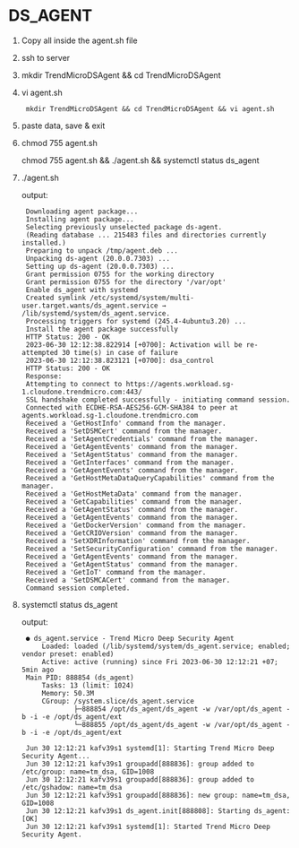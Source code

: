 # DS_AGENT

1. Copy all inside the agent.sh file
2. ssh to server
3. mkdir TrendMicroDSAgent && cd TrendMicroDSAgent
4. vi agent.sh

        mkdir TrendMicroDSAgent && cd TrendMicroDSAgent && vi agent.sh

5. paste data, save & exit
6. chmod 755 agent.sh

    chmod 755 agent.sh && ./agent.sh && systemctl status ds_agent

7. ./agent.sh

    output:

        Downloading agent package...
        Installing agent package...
        Selecting previously unselected package ds-agent.
        (Reading database ... 215483 files and directories currently installed.)
        Preparing to unpack /tmp/agent.deb ...
        Unpacking ds-agent (20.0.0.7303) ...
        Setting up ds-agent (20.0.0.7303) ...
        Grant permission 0755 for the working directory
        Grant permission 0755 for the directory '/var/opt'
        Enable ds_agent with systemd
        Created symlink /etc/systemd/system/multi-user.target.wants/ds_agent.service → /lib/systemd/system/ds_agent.service.
        Processing triggers for systemd (245.4-4ubuntu3.20) ...
        Install the agent package successfully
        HTTP Status: 200 - OK
        2023-06-30 12:12:38.822914 [+0700]: Activation will be re-attempted 30 time(s) in case of failure
        2023-06-30 12:12:38.823121 [+0700]: dsa_control
        HTTP Status: 200 - OK
        Response:
        Attempting to connect to https://agents.workload.sg-1.cloudone.trendmicro.com:443/
        SSL handshake completed successfully - initiating command session.
        Connected with ECDHE-RSA-AES256-GCM-SHA384 to peer at agents.workload.sg-1.cloudone.trendmicro.com
        Received a 'GetHostInfo' command from the manager.
        Received a 'SetDSMCert' command from the manager.
        Received a 'SetAgentCredentials' command from the manager.
        Received a 'GetAgentEvents' command from the manager.
        Received a 'SetAgentStatus' command from the manager.
        Received a 'GetInterfaces' command from the manager.
        Received a 'GetAgentEvents' command from the manager.
        Received a 'GetHostMetaDataQueryCapabilities' command from the manager.
        Received a 'GetHostMetaData' command from the manager.
        Received a 'GetCapabilities' command from the manager.
        Received a 'GetAgentStatus' command from the manager.
        Received a 'GetAgentEvents' command from the manager.
        Received a 'GetDockerVersion' command from the manager.
        Received a 'GetCRIOVersion' command from the manager.
        Received a 'SetXDRInformation' command from the manager.
        Received a 'SetSecurityConfiguration' command from the manager.
        Received a 'GetAgentEvents' command from the manager.
        Received a 'GetAgentStatus' command from the manager.
        Received a 'GetIoT' command from the manager.
        Received a 'SetDSMCACert' command from the manager.
        Command session completed.

8. systemctl status ds_agent

    output:

        ● ds_agent.service - Trend Micro Deep Security Agent
            Loaded: loaded (/lib/systemd/system/ds_agent.service; enabled; vendor preset: enabled)
            Active: active (running) since Fri 2023-06-30 12:12:21 +07; 5min ago
        Main PID: 888854 (ds_agent)
            Tasks: 13 (limit: 1024)
            Memory: 50.3M
            CGroup: /system.slice/ds_agent.service
                    ├─888854 /opt/ds_agent/ds_agent -w /var/opt/ds_agent -b -i -e /opt/ds_agent/ext
                    └─888855 /opt/ds_agent/ds_agent -w /var/opt/ds_agent -b -i -e /opt/ds_agent/ext

        Jun 30 12:12:21 kafv39s1 systemd[1]: Starting Trend Micro Deep Security Agent...
        Jun 30 12:12:21 kafv39s1 groupadd[888836]: group added to /etc/group: name=tm_dsa, GID=1008
        Jun 30 12:12:21 kafv39s1 groupadd[888836]: group added to /etc/gshadow: name=tm_dsa
        Jun 30 12:12:21 kafv39s1 groupadd[888836]: new group: name=tm_dsa, GID=1008
        Jun 30 12:12:21 kafv39s1 ds_agent.init[888808]: Starting ds_agent: [OK]
        Jun 30 12:12:21 kafv39s1 systemd[1]: Started Trend Micro Deep Security Agent.
